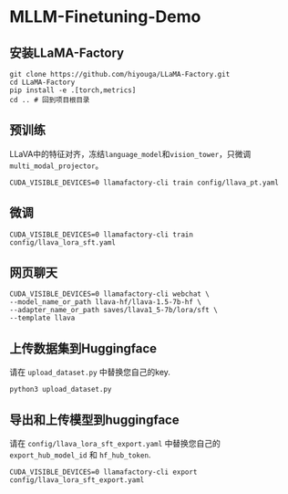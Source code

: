 # MLLM-Finetuning-Demo

## 安装LLaMA-Factory

```shell
git clone https://github.com/hiyouga/LLaMA-Factory.git
cd LLaMA-Factory
pip install -e .[torch,metrics]
cd .. # 回到项目根目录
```

## 预训练 

LLaVA中的特征对齐，冻结`language_model`和`vision_tower`，只微调`multi_modal_projector`。
```shell
CUDA_VISIBLE_DEVICES=0 llamafactory-cli train config/llava_pt.yaml
```

## 微调

```shell
CUDA_VISIBLE_DEVICES=0 llamafactory-cli train config/llava_lora_sft.yaml
```

## 网页聊天

```shell
CUDA_VISIBLE_DEVICES=0 llamafactory-cli webchat \
--model_name_or_path llava-hf/llava-1.5-7b-hf \
--adapter_name_or_path saves/llava1_5-7b/lora/sft \
--template llava
```

## 上传数据集到Huggingface

请在 `upload_dataset.py` 中替换您自己的key.

```shell
python3 upload_dataset.py
```

## 导出和上传模型到huggingface

请在 `config/llava_lora_sft_export.yaml` 中替换您自己的 `export_hub_model_id` 和 `hf_hub_token`.

```shell
CUDA_VISIBLE_DEVICES=0 llamafactory-cli export config/llava_lora_sft_export.yaml
```